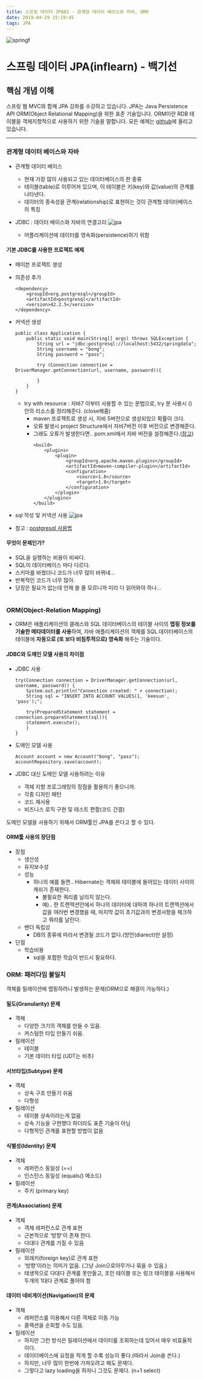 ```yaml
---
title: 스프링 데이터 JPA01 - 관계형 데이터 베이스와 자바, ORM
date: 2019-04-29 15:19:45
tags: JPA
---
```

![springf](images/jpa_logo.png)
# 스프링 데이터 JPA(inflearn) - 백기선 
## 핵심 개념 이해

스프링 웹 MVC와 함께 JPA 강좌를 수강하고 있습니다.
JPA는 Java Persistence API ORM(Object Relational Mapping)을 위한 표준 기술입니다.
ORM이란 RDB 테이블을 객체지향적으로 사용하기 위한 기술을 말합니다.
모든 예제는 [github](https://github.com/cyr9210/springJPA-study)에 올리고 있습니다.

---
### 관계형 데이터 베이스와 자바
- 관계형 데이터 베이스
    - 현재 가장 많이 사용되고 있는 데이터베이스의 한 종류
    - 테이블(table)로 이루어져 있으며, 이 테이블은 키(key)와 값(value)의 관계를 나타낸다.
    - 데이터의 종속성을 관계(relationship)로 표현하는 것이 관계형 데이터베이스의 특징
    
- JDBC : 데이터 베이스와 자바의 연결고리
    ![jpa](images/jpa/jpa01-1.png)
    - 어플리케이션에 데이터를 영속화(persistence)하기 위함

#### 기본 JDBC를 사용한 프로젝트 예제
- 메이븐 프로젝트 생성
- 의존성 추가
    ```
    <dependency>
        <groupId>org.postgresql</groupId>
        <artifactId>postgresql</artifactId>
        <version>42.2.5</version>
    </dependency>
    ```

- 커넥션 생성
    ```
    public class Application {
        public static void main(String[] args) throws SQLException {
            String url = "jdbc:postgresql://localhost:5432/springdata";
            String username = "bong";
            String password = "pass";
    
            try (Connection connection = DriverManager.getConnection(url, username, password)){
    
            }
        }
    }
    ```
    - try with resource : 자바7 이부터 사용할 수 있는 문법으로, try 문 사용시 ()안의 리소스를 정리해준다. (close해줌)
        - maven 프로젝트로 생성 시, 자바 5버전으로 생성되었으 확률이 크다.
        - 오류 발생시 project Structure에서 자바7버전 이후 버전으로 변경해준다.
        - 그래도 오류가 발생한다면.. pom.xml에서 자바 버전을 설정해준다.([참고](https://stackoverflow.com/questions/29888592/errorjava-javactask-source-release-8-requires-target-release-1-8))
            ```
            <build>
                <plugins>
                    <plugin>
                        <groupId>org.apache.maven.plugins</groupId>
                        <artifactId>maven-compiler-plugin</artifactId>
                        <configuration>
                            <source>1.8</source>
                            <target>1.8</target>
                        </configuration>
                    </plugin>
                </plugins>
            </build>
            ```

- sql 작성 및 커넥션 사용
    ![jpa](images/jpa/jpa01-2.png)

- 참고 : [postgresql 사용법](https://cyr9210.github.io/2019/04/15/Spring/springboot13/#PostgreSQL-%ED%8F%AC%EC%8A%A4%ED%8A%B8%EA%B7%B8%EB%A0%88%EC%8A%A4)  

#### 무엇이 문제인가?
- SQL을 실행하는 비용이 비싸다.
- SQL이 데이터베이스 마다 다르다.
- 스키마를 바꿨더니 코드가 너무 많이 바뀌네...
- 반복적인 코드가 너무 많아.
- 당장은 필요가 없는데 언제 쓸 줄 모르니까 미리 다 읽어와야 하나...
<br><br>

### ORM(Object-Relation Mapping)
- ORM은 애플리케이션의 클래스와 SQL 데이터베이스의 테이블 사이의 **맵핑 정보를 기술한 메타데이터를 사용**하여, 자바 애플리케이션의 객체를 SQL 데이터베이스의 테이블에 **자동으로 (또 보다 비침투적으로) 영속화** 해주는 기술이다.
#### JDBC와 도메인 모델 사용의 차이점
- JDBC 사용
    ```
    try(Connection connection = DriverManager.getConnection(url, username, password)) {
        System.out.println("Connection created: " + connection);
        String sql = "INSERT INTO ACCOUNT VALUES(1, 'keesun', 'pass');";
        
        try(PreparedStatement statement = connection.prepareStatement(sql)){
        statement.execute();
        }
    }
    ```

- 도메인 모델 사용
    ```
    Account account = new Account("bong", "pass");
    accountRepository.save(account);
    ```
    
- JDBC 대신 도메인 모델 사용하려는 이유
    - 객체 지향 프로그래밍의 장점을 활용하기 좋으니까.
    - 각종 디자인 패턴
    - 코드 재사용
    - 비즈니스 로직 구현 및 테스트 편함(코드 간결)
    
도메인 모델을 사용하기 위해서 ORM툴인 JPA를 쓴다고 할 수 있다.

#### ORM툴 사용의 장단점
- 장점
    - 생산성
    - 유지보수성
    - 성능
        - 하나의 예를 들면.. Hibernate는 객체와 테이블에 들어있는 데이터 사이의 캐쉬가 존재한다.
            - 불필요한 쿼리를 날리지 않는다.
            - 예).. 한 트랜잭션안에서 하나의 데이터에 대하여 하나의 트랜잭션에서 값을 여러번 변경했을 때, 마지막 값이 초기값과의 변경사항을 체크하고 쿼리를 날린다.  
    - 밴더 독립성
        - DB의 종류에 따라서 변경될 코드가 없다.(방언(diarect)만 설정)
- 단점
    - 학습비용
        - sql을 포함한 학습이 반드시 필요하다.
        
### ORM: 패러다임 불일치
객체를 릴레이션에 맵핑하려니 발생하는 문제(ORM으로 해결이 가능하다.)

#### 밀도(Granularity) 문제
- 객체
    - 다양한 크기의 객체를 만들 수 있음.
    - 커스텀한 타입 만들기 쉬움.
- 릴레이션
    - 테이블
    - 기본 데이터 타입 (UDT는 비추)

#### 서브타입(Subtype) 문제
- 객체
    - 상속 구조 만들기 쉬움
    - 다형성
- 릴레이션
    - 테이블 상속이라는게 없음
    - 상속 기능을 구현했다 하더라도 표준 기술이 아님
    - 다형적인 관계를 표현할 방법이 없음
    
#### 식별성(Identity) 문제
- 객체
    - 레퍼런스 동일성 (==)
    - 인스턴스 동일성 (equals() 메소드)
- 릴레이션
    - 주키 (primary key)

#### 관계(Association) 문제
- 객체
    - 객체 레퍼런스로 관계 표현
    - 근본적으로 ‘방향'이 존재 한다.
    - 다대다 관계를 가질 수 있음
- 릴레이션
    - 외래키(foreign key)로 관계 표현
    - ‘방향'이라는 의미가 없음. (그냥 Join으로아무거나 묶을 수 있음.)
    - 태생적으로 다대다 관계를 못만들고, 조인 테이블 또는 링크 테이블을 사용해서 두개의 1대다 관계로 풀어야 함
    
#### 데이터 네비게이션(Navigation)의 문제
- 객체
    - 레퍼런스를 이용해서 다른 객체로 이동 가능
    - 콜렉션을 순회할 수도 있음.
- 릴레이션
    - 하지만 그런 방식은 릴레이션에서 데이터를 조회하는데 있어서 매우 비효율적이다.
    - 데이터베이스에 요청을 적게 할 수록 성능이 좋다.(따라서 Join을 쓴다.)
    - 하지만, 너무 많이 한번에 가져오려고 해도 문제다.
    - 그렇다고 lazy loading을 하자니 그것도 문제다. (n+1 select)
<br><br>
